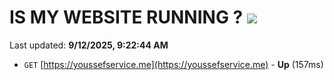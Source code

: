 # IS MY WEBSITE RUNNING ? [![](https://img.shields.io/static/v1?label=Sponsor&message=%E2%9D%A4&logo=GitHub&color=%23fe8e86)](https://github.com/sponsors/Youssef-Lehmam)

Last updated: **9/12/2025, 9:22:44 AM**

- `GET` [https://youssefservice.me](https://youssefservice.me) - **Up** (157ms)
